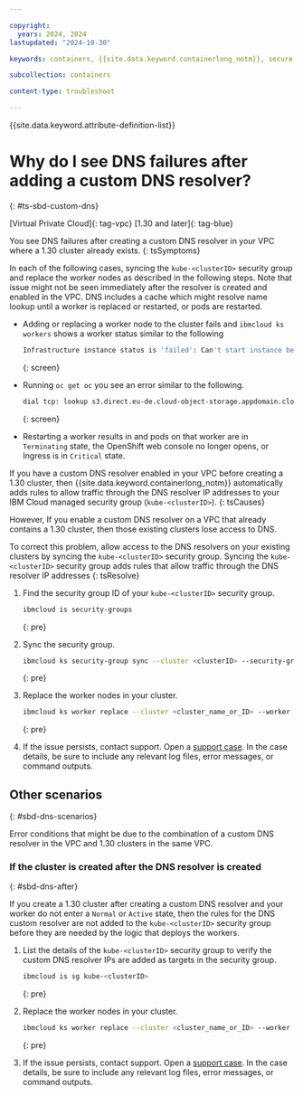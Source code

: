 ```yaml
---

copyright: 
  years: 2024, 2024
lastupdated: "2024-10-30"

keywords: containers, {{site.data.keyword.containerlong_notm}}, secure by default, {{site.data.keyword.containerlong_notm}}, outbound traffic protection, cluster create, quota, limitations

subcollection: containers

content-type: troubleshoot

---
```


{{site.data.keyword.attribute-definition-list}}

# Why do I see DNS failures after adding a custom DNS resolver?
{: #ts-sbd-custom-dns}

[Virtual Private Cloud]{: tag-vpc}
[1.30 and later]{: tag-blue}

You see DNS failures after creating a custom DNS resolver in your VPC where a 1.30 cluster already exists.
{: tsSymptoms}

In each of the following cases, syncing the `kube-<clusterID>` security group and replace the worker nodes as described in the following steps. Note that issue might not be seen immediately after the resolver is created and enabled in the VPC. DNS includes a cache which might resolve name lookup until a worker is replaced or restarted, or pods are restarted.  

- Adding or replacing a worker node to the cluster fails and `ibmcloud ks workers` shows a worker status similar to the following
    ```sh
    Infrastructure instance status is 'failed': Can't start instance because provisioning failed.
    ```
    {: screen}
 
- Running `oc get oc` you see an error similar to the following.
    ```sh
    dial tcp: lookup s3.direct.eu-de.cloud-object-storage.appdomain.cloud on 172.21.0.10:53: server misbehaving.
    ```
    {: screen}

- Restarting a worker results in and pods on that worker are in `Terminating` state, the OpenShift web console no longer opens, or Ingress is in `Critical` state.


If you have a custom DNS resolver enabled in your VPC before creating a 1.30 cluster, then {{site.data.keyword.containerlong_notm}} automatically adds rules to allow traffic through the DNS resolver IP addresses to your IBM Cloud managed security group (`kube-<clusterID>`).
{: tsCauses}

However, If you enable a custom DNS resolver on a VPC that already contains a 1.30 cluster, then those existing clusters lose access to DNS.

To correct this problem, allow access to the DNS resolvers on your existing clusters by syncing the `kube-<clusterID>` security group. Syncing the `kube-<clusterID>` security group adds rules that allow traffic through the DNS resolver IP addresses
{: tsResolve}

1. Find the security group ID of your `kube-<clusterID>` security group.

    ```sh
    ibmcloud is security-groups
    ```
    {: pre}

1. Sync the security group.

    ```sh
    ibmcloud ks security-group sync --cluster <clusterID> --security-group <security-group-ID>
    ```
    {: pre}

1. Replace the worker nodes in your cluster.
    ```sh
    ibmcloud ks worker replace --cluster <cluster_name_or_ID> --worker <worker_node_ID>
    ```
    {: pre}

1. If the issue persists, contact support. Open a [support case](/docs/account?topic=account-using-avatar). In the case details, be sure to include any relevant log files, error messages, or command outputs.


## Other scenarios
{: #sbd-dns-scenarios}

Error conditions that might be due to the combination of a custom DNS resolver in the VPC and 1.30 clusters in the same VPC.


### If the cluster is created after the DNS resolver is created
{: #sbd-dns-after}

If you create a 1.30 cluster after creating a custom DNS resolver and your worker do not enter a `Normal` or `Active` state, then the rules for the DNS custom resolver are not added to the `kube-<clusterID>` security group before they are needed by the logic that deploys the workers. 

1. List the details of the `kube-<clusterID>` security group to verify the custom DNS resolver IPs are added as targets in the security group.
    ```sh
    ibmcloud is sg kube-<clusterID>
    ```
    {: pre}

1. Replace the worker nodes in your cluster.
    ```sh
    ibmcloud ks worker replace --cluster <cluster_name_or_ID> --worker <worker_node_ID>
    ```
    {: pre}

1. If the issue persists, contact support. Open a [support case](/docs/account?topic=account-using-avatar). In the case details, be sure to include any relevant log files, error messages, or command outputs.
